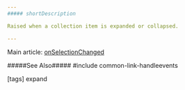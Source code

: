 ```yaml
---
##### shortDescription

Raised when a collection item is expanded or collapsed.

---
```

Main article: [onSelectionChanged](/Documentation/ApiReference/UI_Components/dxAccordion/Configuration/#onSelectionChanged)

#####See Also#####
#include common-link-handleevents

[tags] expand